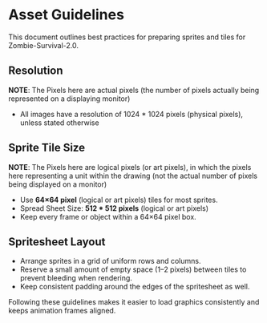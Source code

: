 # Asset Guidelines

This document outlines best practices for preparing sprites and tiles for Zombie-Survival-2.0.

## Resolution
**NOTE**: The Pixels here are actual pixels (the number of pixels actually being represented on a displaying monitor)
- All images have a resolution of 1024 * 1024 pixels (physical pixels), unless stated otherwise

## Sprite Tile Size

**NOTE**: The Pixels here are logical pixels (or art pixels), in which the pixels here representing a unit within the drawing (not the actual number of pixels being displayed on a monitor)
- Use **64×64 pixel** (logical or art pixels) tiles for most sprites.
- Spread Sheet Size: **512 * 512 pixels** (logical or art pixels)
- Keep every frame or object within a 64×64 pixel box.

## Spritesheet Layout

- Arrange sprites in a grid of uniform rows and columns.
- Reserve a small amount of empty space (1–2 pixels) between tiles to prevent bleeding when rendering.
- Keep consistent padding around the edges of the spritesheet as well.

Following these guidelines makes it easier to load graphics consistently and keeps animation frames aligned.
